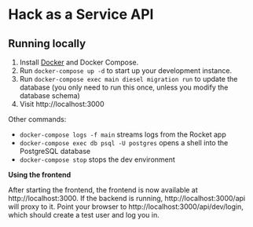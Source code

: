 # Hack as a Service API

## Running locally

1. Install [Docker](https://docker.com) and Docker Compose.
2. Run `docker-compose up -d` to start up your development instance.
3. Run `docker-compose exec main diesel migration run` to update the database (you only need to run this once, unless you modify the database schema)
4. Visit http://localhost:3000

Other commands:

- `docker-compose logs -f main` streams logs from the Rocket app
- `docker-compose exec db psql -U postgres` opens a shell into the PostgreSQL database
- `docker-compose stop` stops the dev environment


**Using the frontend**

After starting the frontend, the frontend is now available at http://localhost:3000. If the backend is running, http://localhost:3000/api will proxy to it. Point your browser to http://localhost:3000/api/dev/login, which should create a test user and log you in.
